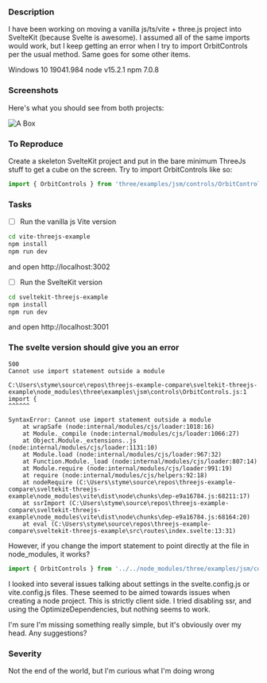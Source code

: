 ### Description

I have been working on moving a vanilla js/ts/vite + three.js project into SvelteKit (because Svelte is awesome). I assumed all of the same imports would work, but I keep getting an error when I try to import OrbitControls per the usual method. Same goes for some other items.

Windows 10 19041.984
node v15.2.1
npm 7.0.8

### Screenshots

Here's what you should see from both projects:

![A Box](https://lh3.googleusercontent.com/pw/ACtC-3c3OSKqTwuvcP8gczTo-TGEdNYPpDixEsySQJGkyhKVQ_AqmeiFFgat_omU3WNigLJykkvnhW_D5Boj9yk_hXD57mFVHxH2iZHC91E4oMHIbGrZlf38QfblFvWX3QkKEsrzEAzsMbegyS6ozs_Ln6ZKhw=w920-h492-no?authuser=0)

### To Reproduce

Create a skeleton SvelteKit project and put in the bare minimum ThreeJs stuff to get a cube on the screen. Try to import OrbitControls like so:

```javascript
import { OrbitControls } from 'three/examples/jsm/controls/OrbitControls';
```

### Tasks

-   [ ] Run the vanilla js Vite version

```bash
cd vite-threejs-example
npm install
npm run dev
```

and open http://localhost:3002

-   [ ] Run the SvelteKit version

```bash
cd sveltekit-threejs-example
npm install
npm run dev
```

and open http://localhost:3001

### The svelte version should give you an error

```code
500
Cannot use import statement outside a module

C:\Users\styme\source\repos\threejs-example-compare\sveltekit-threejs-example\node_modules\three\examples\jsm\controls\OrbitControls.js:1
import {
^^^^^^

SyntaxError: Cannot use import statement outside a module
    at wrapSafe (node:internal/modules/cjs/loader:1018:16)
    at Module._compile (node:internal/modules/cjs/loader:1066:27)
    at Object.Module._extensions..js (node:internal/modules/cjs/loader:1131:10)
    at Module.load (node:internal/modules/cjs/loader:967:32)
    at Function.Module._load (node:internal/modules/cjs/loader:807:14)
    at Module.require (node:internal/modules/cjs/loader:991:19)
    at require (node:internal/modules/cjs/helpers:92:18)
    at nodeRequire (C:\Users\styme\source\repos\threejs-example-compare\sveltekit-threejs-example\node_modules\vite\dist\node\chunks\dep-e9a16784.js:68211:17)
    at ssrImport (C:\Users\styme\source\repos\threejs-example-compare\sveltekit-threejs-example\node_modules\vite\dist\node\chunks\dep-e9a16784.js:68164:20)
    at eval (C:\Users\styme\source\repos\threejs-example-compare\sveltekit-threejs-example\src\routes\index.svelte:13:31)
```

However, if you change the import statement to point directly at the file in node_modules, it works?

```javascript
import { OrbitControls } from '../../node_modules/three/examples/jsm/controls/OrbitControls';
```

I looked into several issues talking about settings in the svelte.config.js or vite.config.js files. These seemed to be aimed towards issues when creating a node project. This is strictly client side. I tried disabling ssr, and using the OptimizeDependencies, but nothing seems to work.

I'm sure I'm missing something really simple, but it's obviously over my head. Any suggestions?

### Severity

Not the end of the world, but I'm curious what I'm doing wrong
